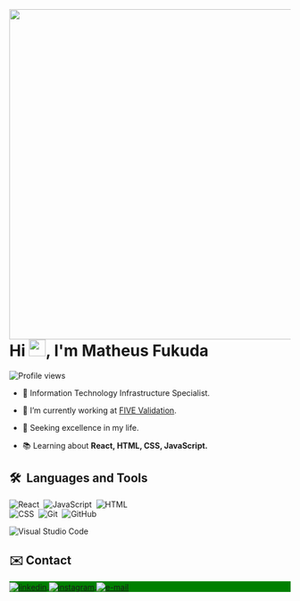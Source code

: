 <img align="right" height="590em" src="https://raw.githubusercontent.com/gist/matheushideki1234/8d9d914f520ab2b416d8f3a36c5b2f12/raw/4866f0f3f230de8aa287ce26a876c3a064d446c1/imagem.svg"/>
<h1 align="left">Hi <img src="https://raw.githubusercontent.com/kaueMarques/kaueMarques/master/hi.gif" height="30px">, I'm Matheus Fukuda</h1>
<p align="left"> <img src="https://komarev.com/ghpvc/?username=kadulisboa&color=green" alt="Profile views" /> </p>

- 🎲 Information Technology Infrastructure Specialist.

- 🚀 I’m currently working at [FIVE Validation](https://fivevalidation.com).

- 💪 Seeking excellence in my life.

- 📚 Learning about **React, HTML, CSS, JavaScript.**


## 🛠 &nbsp;Languages and Tools 
![React](https://img.shields.io/badge/-React-05122A?style=flat&logo=react)&nbsp; 
![JavaScript](https://img.shields.io/badge/-JavaScript-05122A?style=flat&logo=javascript)&nbsp; 
![HTML](https://img.shields.io/badge/-HTML-05122A?style=flat&logo=HTML5)&nbsp; <br>
![CSS](https://img.shields.io/badge/-CSS-05122A?style=flat&logo=CSS3&logoColor=1572B6)&nbsp; 
![Git](https://img.shields.io/badge/-Git-05122A?style=flat&logo=git)&nbsp; 
![GitHub](https://img.shields.io/badge/-GitHub-05122A?style=flat&logo=github)&nbsp; 
<!-- ![Markdown](https://img.shields.io/badge/-Markdown-05122A?style=flat&logo=markdown)&nbsp; -->
![Visual Studio Code](https://img.shields.io/badge/-Visual%20Studio%20Code-05122A?style=flat&logo=visual-studio-code&logoColor=007ACC)&nbsp; 
 
## ✉️ Contact

<p align="left" style="background:green">
<a href="https://www.linkedin.com/in/matheus-fukuda-385009155/" target="_blank">
  <img align="center" src="https://img.shields.io/badge/-Matheus Fukuda-05122A?style=flat&logo=linkedin" alt="linkedin"/>
</a>
<a href="https://www.instagram.com/matheus_fukuda/" target="_blank">
 <img align="center" src="https://img.shields.io/badge/-matheus_fukuda-05122A?style=flat&logo=instagram" alt="instagram"/>
</a>
  <a href="mailto:matheushideki1234@hotmail.com" target="_blank">
 <img align="center" src="https://img.shields.io/badge/-matheushideki1234@hotmail.com-05122A?style=flat&logo=gmail" alt="e-mail"/>
</a>
</p>

  
  
  
